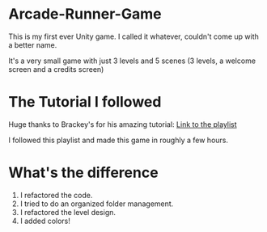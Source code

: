 # Arcade-Runner-Game
This is my first ever Unity game. I called it whatever, couldn't come up with a better name.

It's a very small game with just 3 levels and 5 scenes (3 levels, a welcome screen and a credits screen)

# The Tutorial I followed
Huge thanks to Brackey's for his amazing tutorial: [Link to the playlist](https://www.youtube.com/playlist?list=PLPV2KyIb3jR53Jce9hP7G5xC4O9AgnOuL)

I followed this playlist and made this game in roughly a few hours.

# What's the difference
1. I refactored the code.
2. I tried to do an organized folder management.
3. I refactored the level design.
4. I added colors!
